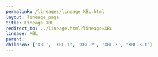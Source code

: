 ```yaml
---
permalink: /lineages/lineage_XBL.html
layout: lineage_page
title: Lineage XBL
redirect_to: ../lineage.html?lineage=XBL
lineage: XBL
parent: 
children: ['XBL', 'XBL.1', 'XBL.2', 'XBL.3', 'XBL.3.1']
---
```

